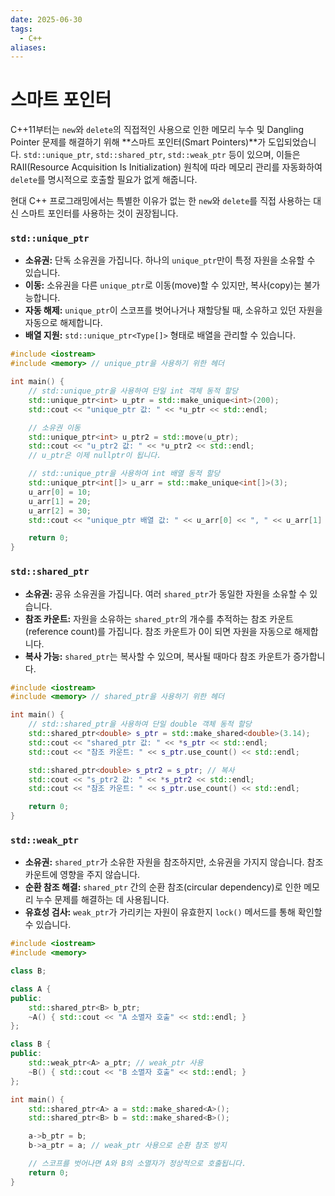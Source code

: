 ```yaml
---
date: 2025-06-30
tags:
  - C++
aliases:
---
```


# 스마트 포인터

C++11부터는 `new`와 `delete`의 직접적인 사용으로 인한 메모리 누수 및 Dangling Pointer 문제를 해결하기 위해 **스마트 포인터(Smart Pointers)**가 도입되었습니다. `std::unique_ptr`, `std::shared_ptr`, `std::weak_ptr` 등이 있으며, 이들은 RAII(Resource Acquisition Is Initialization) 원칙에 따라 메모리 관리를 자동화하여 `delete`를 명시적으로 호출할 필요가 없게 해줍니다.

현대 C++ 프로그래밍에서는 특별한 이유가 없는 한 `new`와 `delete`를 직접 사용하는 대신 스마트 포인터를 사용하는 것이 권장됩니다.

### `std::unique_ptr`

*   **소유권:** 단독 소유권을 가집니다. 하나의 `unique_ptr`만이 특정 자원을 소유할 수 있습니다.
*   **이동:** 소유권을 다른 `unique_ptr`로 이동(move)할 수 있지만, 복사(copy)는 불가능합니다.
*   **자동 해제:** `unique_ptr`이 스코프를 벗어나거나 재할당될 때, 소유하고 있던 자원을 자동으로 해제합니다.
*   **배열 지원:** `std::unique_ptr<Type[]>` 형태로 배열을 관리할 수 있습니다.

```cpp
#include <iostream>
#include <memory> // unique_ptr을 사용하기 위한 헤더

int main() {
    // std::unique_ptr을 사용하여 단일 int 객체 동적 할당
    std::unique_ptr<int> u_ptr = std::make_unique<int>(200);
    std::cout << "unique_ptr 값: " << *u_ptr << std::endl;

    // 소유권 이동
    std::unique_ptr<int> u_ptr2 = std::move(u_ptr);
    std::cout << "u_ptr2 값: " << *u_ptr2 << std::endl;
    // u_ptr은 이제 nullptr이 됩니다.

    // std::unique_ptr을 사용하여 int 배열 동적 할당
    std::unique_ptr<int[]> u_arr = std::make_unique<int[]>(3);
    u_arr[0] = 10;
    u_arr[1] = 20;
    u_arr[2] = 30;
    std::cout << "unique_ptr 배열 값: " << u_arr[0] << ", " << u_arr[1] << ", " << u_arr[2] << std::endl;

    return 0;
}
```

### `std::shared_ptr`

*   **소유권:** 공유 소유권을 가집니다. 여러 `shared_ptr`가 동일한 자원을 소유할 수 있습니다.
*   **참조 카운트:** 자원을 소유하는 `shared_ptr`의 개수를 추적하는 참조 카운트(reference count)를 가집니다. 참조 카운트가 0이 되면 자원을 자동으로 해제합니다.
*   **복사 가능:** `shared_ptr`는 복사할 수 있으며, 복사될 때마다 참조 카운트가 증가합니다.

```cpp
#include <iostream>
#include <memory> // shared_ptr을 사용하기 위한 헤더

int main() {
    // std::shared_ptr을 사용하여 단일 double 객체 동적 할당
    std::shared_ptr<double> s_ptr = std::make_shared<double>(3.14);
    std::cout << "shared_ptr 값: " << *s_ptr << std::endl;
    std::cout << "참조 카운트: " << s_ptr.use_count() << std::endl;

    std::shared_ptr<double> s_ptr2 = s_ptr; // 복사
    std::cout << "s_ptr2 값: " << *s_ptr2 << std::endl;
    std::cout << "참조 카운트: " << s_ptr.use_count() << std::endl;

    return 0;
}
```

### `std::weak_ptr`

*   **소유권:** `shared_ptr`가 소유한 자원을 참조하지만, 소유권을 가지지 않습니다. 참조 카운트에 영향을 주지 않습니다.
*   **순환 참조 해결:** `shared_ptr` 간의 순환 참조(circular dependency)로 인한 메모리 누수 문제를 해결하는 데 사용됩니다.
*   **유효성 검사:** `weak_ptr`가 가리키는 자원이 유효한지 `lock()` 메서드를 통해 확인할 수 있습니다.

```cpp
#include <iostream>
#include <memory>

class B;

class A {
public:
    std::shared_ptr<B> b_ptr;
    ~A() { std::cout << "A 소멸자 호출" << std::endl; }
};

class B {
public:
    std::weak_ptr<A> a_ptr; // weak_ptr 사용
    ~B() { std::cout << "B 소멸자 호출" << std::endl; }
};

int main() {
    std::shared_ptr<A> a = std::make_shared<A>();
    std::shared_ptr<B> b = std::make_shared<B>();

    a->b_ptr = b;
    b->a_ptr = a; // weak_ptr 사용으로 순환 참조 방지

    // 스코프를 벗어나면 A와 B의 소멸자가 정상적으로 호출됩니다.
    return 0;
}
```